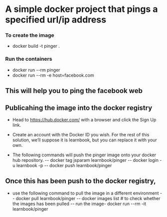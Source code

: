 # A simple docker project that pings a specified url/ip address
### To create the image
- docker build -t pinger .
### Run the containers
- docker run --rm pinger
- docker run --rm -e host=facebook.com
## This will help you to ping the facebook web

## Publicahing the image into the docker registry
- Head to https://hub.docker.com/ with a browser and click the Sign Up link.

- Create an account with the Docker ID you wish. For the rest of this solution, we’ll suppose it is learnbook, but you can replace it with your own.

- The following commands will push the pinger image onto your docker hub repository.
    -- docker tag jsparam learnbook/pinger
    -- docker login -u learnbook -p <your-password>
    -- docker push learnbook/pinger

## Once this has been push to the docker registry, 
- use the following command to pull the image in a different environment
   -- docker pull learnbook/pinger
   -- docker images list # to check whether the images has been pulled
   -- run the image- docker run --rm -it learnbook/pinger